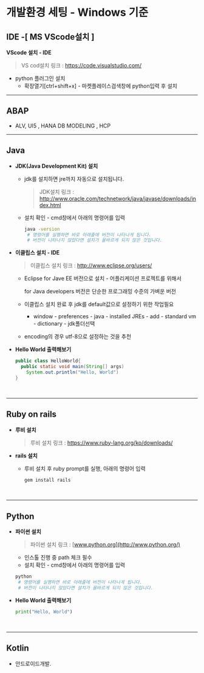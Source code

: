 # 개발환경 세팅 - Windows 기준

## IDE -[ MS VScode설치 ] 

**VScode 설치 - IDE**

> VS cod설치 링크 : https://code.visualstudio.com/

- python 플러그인 설치 
  - 확장열기[ctrl+shift+x] - 마켓플레이스검색창에 python입력 후 설치

------

## ABAP

- ALV, UI5 , HANA DB MODELING , HCP

------

## Java 

- **JDK(Java Development Kit) 설치**

  - jdk를 설치하면 jre까지 자동으로 설치됩니다.

    > JDK설치 링크 :  http://www.oracle.com/technetwork/java/javase/downloads/index.html

  - 설치 확인 - cmd창에서 아래의 명령어를 입력

    ```bash
    java -version
     # 명령어를 실행하면 바로 아래줄에 버전이 나타나게 됩니다.
     # 버전이 나타나지 않았다면 설치가 올바르게 되지 않은 것입니다.
    ```

- **이클립스 설치 - IDE**

  > 이클립스 설치 링크 : http://www.eclipse.org/users/

  - Eclipse for Jave EE 버전으로 설치 - 어플리케이션 프로젝트를 위해서

    for Java developers 버전은 단순한 프로그래밍 수준의 가벼운 버전

  - 이클립스 설치 완료 후 jdk를 default값으로 설정하기 위한 작업필요
    - window - preferences - java - installed JREs - add - standard vm - dictionary - jdk폴더선택

  - encoding의 경우 utf-8으로 설정하는 것을 추천

- **Hello World 출력해보기**

  ```java
  public class HelloWorld{
    public static void main(String[] args)
      System.out.println("Hello, World")
  }
  ```

  ​

------

## Ruby on rails

- **루비 설치**

  > 루비 설치 링크 : https://www.ruby-lang.org/ko/downloads/


- **rails 설치**

  - 루비 설치 후 ruby prompt를 실행, 아래의 명령어 입력

    ```ruby
    gem install rails
    ```

    ​

------

## Python

- **파이썬 설치** 

  > 파이썬 설치 링크 : [www.python.org](http://www.python.org/)

  - 인스톨 진행 중 path 체크 필수
  - 설치 확인 - cmd창에서 아래의 명령어를 입력

  ```bash
  python
   # 명령어를 실행하면 바로 아래줄에 버전이 나타나게 됩니다.
   # 버전이 나타나지 않았다면 설치가 올바르게 되지 않은 것입니다.
  ```

- **Hello World 출력해보기**

  ```python
  print("Hello, World")
  ```

  ​

------

## Kotlin

- 안드로이드개발.

